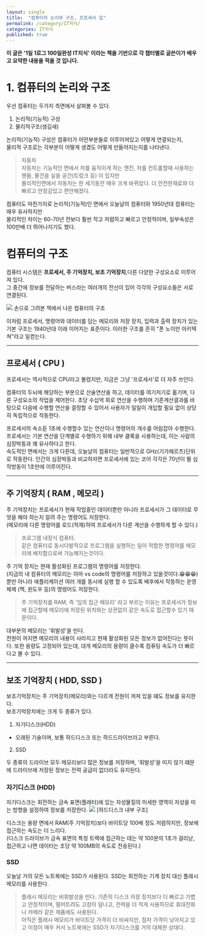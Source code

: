 ```yaml
---
layout: single
title:  "컴퓨터의 논리와 구조, 프로세서 칩"
permalink: /category/IT지식/
categories: IT지식
published: true
---
```


**이 글은 '1일 1로그 100일완성 IT지식' 이라는 책을 기반으로 각 챕터별로 글쓴이가 배우고 요약한 내용을 적을 것 입니다.**

# 1. 컴퓨터의 논리와 구조

우선 컴퓨터는 두가지 측면에서 살펴볼 수 있다.   
1. 논리적(기능적) 구성 
2. 물리적구조(생김새) 

 논리적(기능적) 구성은 컴퓨터가 어떤부분들로 이루어져있고 어떻게 연결되는지,  
 물리적 구조로는 각부분이 어떻게 생겼도 어떻게 만들어지는지를 나타낸다.

 > 자동차  
 자동차는 기능적인 면에서 차를 움직이게 하는 엔진, 차를 컨트롤할때 사용하는 핸들, 물건을 실을 공간(트렁크 등) 이 있지만  
  물리적인면에서 자동차는 한 세기동안 매우 크게 바뀌었다. 더 안전한재료와 더 빠르고 안정감있고 편안해졌다.

  컴퓨터도 마찬가지로 논리적(기능적)인 면에서 오늘날의 컴퓨터와 1950년대 컴퓨터는 매우 유사하지만  
  물리적인 차이는 60-70년 전보다 훨씬 작고 저렴하고 빠르고 안정적이며, 일부속성은 100만배 더 뛰어나지기도 했다.

  # 컴퓨터의 구조

  컴퓨터 시스템은  **프로세서, 주 기억장치, 보조 기억장치**,다른 다양한 구성요소로 이루어져 있다.  
  그 중간에 정보를 전달하는 버스라는 여러개의 전선이 있어 각각의 구성요소들은 서로 연결된다.

  ![](https://ifh.cc/g/saaRtq.jpg)
  손으로 그려본 책에서 나온 컴퓨터의 구조

  이처럼 프로세서, 명령어와 데이터를 담는 메모리와 저장 장치, 입력과 출력 장치가 있는 기본 구조는 1940년대 이래 이어지는 표준이다.
  이러한 구조를 흔히 "폰 노이만 아키텍쳐"라고 일컫는다.

---
## 프로세서 ( CPU )

  프로세서는 역사적으로 CPU라고 불렸지만, 지금은 그냥 '프로세서'로 더 자주 쓰인다.
  
  컴퓨터의 두뇌에 해당하는 부분으로 산술연산을 하고, 데이터를 여기저기로 옮기며, 다른 구성요소의 작업을 제어한다. 초당 수십억 회로 연산을 수행하며 기존계산결과를 바탕으로 다음에 수행할 연산을 결정할 수 있어서 사용자가 일일이 개입할 필요 없이 상당히 독립적으로 작동한다.

  프로세서의 속소듣 1초에 수행할수 있는 연산이나 명령어의 개수를 어림잡아 수행한다. 프로세서는 기본 연산을 단계별로 수행하기 위해 내부 클록을 사용하는데, 이는 사람의 심장박동과 꽤 유사하다고 한다.  
  속도적인 면에서는 크게 다른데, 오늘날의 컴퓨터는 일반적으로 GHz(기가헤르츠)단위로 작동한다. 인간의 심장박동과 비교하자면 프로세서에 있는 코어 각각은 70년이 뛸 심작방동이 1초만에 이루어진다.

---
## 주 기억장치 ( RAM , 메모리 )

주 기억장치는 프로세서가 현재 작업중인 데이터뿐만 아니라 프로세서가 그 데이터로 무엇을 해야 하는지 알려 주는 명령어도 저장한다.  
(메모리에 다른 명령어를 로드(적재)하여 프로세서가 다른 계산을 수행하게 할 수 있다.)

> 프로그램 내장식 컴퓨터.  
같은 컴퓨터로 동시다발적으로 프로그램을 실행하는 일이 적합한 명령어를 메모리에 배치함으로써 가능해지는것이다. 

주 기억 장치는 현재 활성화된 프로그램의 명령어를 저장한다.  
(지금의 내 컴퓨터의 메모리는 아마 vs code의 명령어를 저장하고 있을것이다.😁😁😁) 뿐만 아니라 애플리케이션 여러 개를 동시에 실행 할 수 있도록 배후에서 작동하는 운영체제 (맥, 윈도우 등)의 명령어도 저장한다.

> 주 기억장치를 RAM, 즉 '임의 접근 메모리' 라고 부르는 이유는 프로세서가 정보에 접근할때 메모리에 저장된 위치와는 상관없이 같은 속도로 접근할수 있기 때문이다.

대부분의 메모리는 '휘발성'을 띤다.  
전원이 꺼지면 메모리의 내용이 사라지고 현재 활성화된 모든 정보가 없어진다는 뜻이다.
또한 용량도 고정되어 있는데, 대개 메모리의 용량이 클수록 컴퓨팅 속도가 더 빠르다고 볼 수 있다.

---
## 보조 기억장치 ( HDD, SSD )

보조기억장치는 주 기억장치(메모리)와는 다르게 전원이 꺼져 있을 떄도 정보를 유지한다.  
보조기억장치에는 크게 두 종류가 있다.

1. 자기디스크(HDD)
- 오래된 기술이며, 보통 하드디스크 또는 하드드라이브라고 부른다.

2. SSD

두 종류의 드라이브 모두 메모리보다 많은 정보를 저장하며, '휘발성'을 띠지 않기 떄문에 드라이브에 저장된 정보는 전력 공급이 없더라도 유지된다.


### 자기디스크 (HDD)

자기디스크는 회전하는 금속 표면(플래터)에 있는 자성물질의 미세한 영역이 자성을 띠는 방향을 설정하여 정보를 저장한다.
![](https://ifh.cc/g/6AaGZk.jpg)
[하드디스크 내부 구조]

디스크는 용량 면에서 RAM(주 기억장치)보다 바이트당 100배 정도 저렴하지만, 정보에 접근하는 속도는 더 느리다.  
(디스크 드라이브가 금속 표면의 특정 트랙에 접근하는 데는 약 100분의 1초가 걸리낟, 접근하고 나면 데이터는 초당 약 100MB의 속도로 전송된다.)

### SSD

오늘날 거의 모든 노트북에는 SSD가 사용된다. SSD는 회전하는 기계 장치 대신 플래시 메모리를 사용한다.

> 플래시 메모리는 비휘발성을 띤다. 기존의 디스크 저장 장치보다 더 빠르고 가볍고 안정적이며, 떨어트려도 고장이 덜나고, 전력을 더 적게 사용하므로 휴대전화나 카메라 같은 제품에도 사용된다.  
아직은 플래시 메모리가 바이트당 가격이 더 비싸지만, 점차 가격이 낮아지고 있고 이점이 매우 커서 노트북에는 SSD가 자기디스크를 거의 대체한 상태다.



